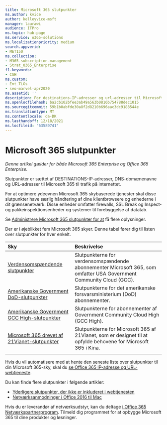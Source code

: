 ```yaml
---
title: Microsoft 365 slutpunkter
ms.author: kvice
author: kelleyvice-msft
manager: laurawi
audience: ITPro
ms.topic: hub-page
ms.service: o365-solutions
ms.localizationpriority: medium
search.appverid:
- MET150
ms.collection:
- M365-subscription-management
- Strat_O365_Enterprise
f1.keywords:
- CSH
ms.custom:
- Ent_TLGs
- seo-marvel-apr2020
ms.assetid: ''
description: For destinations-IP-adresser og url-adresser til Microsoft 365, skal du bruge denne liste over artikler til internetslutpunkter for de forskellige Microsoft 365 skyer.
ms.openlocfilehash: ba2cb102bfee3ab49a563b0816b754788dec1015
ms.sourcegitcommit: 59b1b0abfde30a8f2d8210b696aac3dc9183544e
ms.translationtype: MT
ms.contentlocale: da-DK
ms.lasthandoff: 12/18/2021
ms.locfileid: "63589741"
---
```

# <a name="microsoft-365-endpoints"></a>Microsoft 365 slutpunkter

*Denne artikel gælder for både Microsoft 365 Enterprise og Office 365 Enterprise.*

Slutpunkter er sættet af DESTINATIONS-IP-adresser, DNS-domænenavne og URL-adresser til Microsoft 365 til trafik på internettet. 

For at optimere ydeevnen Microsoft 365 skybaserede tjenester skal disse slutpunkter have særlig håndtering af dine klientbrowsere og enhederne i dit grænsenetværk. Disse enheder omfatter firewalls, SSL Break og Inspect- og pakkeinspektionsenheder og systemer til forebyggelse af datatab.

Se [Administrere Microsoft 365 slutpunkter for at](managing-office-365-endpoints.md) få flere oplysninger.

Der er i øjeblikket fem Microsoft 365 skyer. Denne tabel fører dig til listen over slutpunkter for hver enkelt.

| Sky | Beskrivelse |
|:-------|:-----|
| [Verdensomspændende slutpunkter](urls-and-ip-address-ranges.md) | Slutpunkterne for verdensomspændende abonnementer Microsoft 365, som omfatter USA Government Community Cloud (GCC). |
| [Amerikanske Government DoD-slutpunkter](microsoft-365-u-s-government-dod-endpoints.md) | Slutpunkterne for det amerikanske forsvarsministerium (DoD) abonnementer. |
| [Amerikanske Government GCC High-slutpunkter](microsoft-365-u-s-government-gcc-high-endpoints.md) | Slutpunkterne for abonnementer af Government Community Cloud High (GCC High). |
| [Microsoft 365 drevet af 21Vianet-slutpunkter](urls-and-ip-address-ranges-21vianet.md) | Slutpunkterne for Microsoft 365 af 21Vianet, som er designet til at opfylde behovene for Microsoft 365 i Kina. |
|||

Hvis du vil automatisere med at hente den seneste liste over slutpunkter til din Microsoft 365-sky, skal du [se Office 365 IP-adresse og URL-webtjeneste](microsoft-365-ip-web-service.md).

Du kan finde flere slutpunkter i følgende artikler:

- [Yderligere slutpunkter, der ikke er inkluderet i webtjenesten](additional-office365-ip-addresses-and-urls.md)
- [Netværksanmodninger i Office 2016 til Mac](network-requests-in-office-2016-for-mac.md)

Hvis du er leverandør af netværksudstyr, kan du deltage [i Office 365 Netværkspartnerprogram](microsoft-365-networking-partner-program.md). Tilmeld dig programmet for at opbygge Microsoft 365 til dine produkter og løsninger. 

